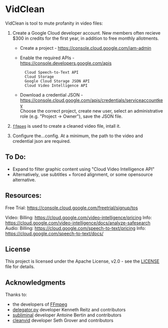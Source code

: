 # VidClean

VidClean is tool to mute profanity in video files:

1. Create a Google Cloud developer account. New members often recieve $300 in credits for the first year, in addition to free monthly allotments.
    * Create a project - https://console.cloud.google.com/iam-admin
    * Enable the required APIs - https://console.developers.google.com/apis
    
            Cloud Speech-to-Text API
            Cloud Storage					
            Google Cloud Storage JSON API
            Cloud Video Intelligence API
             
    * Download a credential JSON - https://console.cloud.google.com/apis/credentials/serviceaccountkey        
        Choose the correct project, create new user, select an administrative role (e.g. "Project -> Owner"), save the JSON file.
              
2. [`ffmpeg`](https://www.ffmpeg.org/) is used to create a cleaned video file, intall it.
3. Configure the...config. At a minimum, the path to the video and credential json are required. 

## To Do: 
* Expand to filter graphic content using "Cloud Video Intelligence API"
* Alternatively, use subtitles + forced alignment, or some opensource alternative.

## Resources:
Free Trial:
    https://console.cloud.google.com/freetrial/signup/tos

Video: 
    Billing: https://cloud.google.com/video-intelligence/pricing
    Info: https://cloud.google.com/video-intelligence/docs/analyze-safesearch
Audio: 
    Billing: https://cloud.google.com/speech-to-text/pricing
    Info: https://cloud.google.com/speech-to-text/docs/
 
## License

This project is licensed under the Apache License, v2.0 - see the [LICENSE](LICENSE) file for details.

## Acknowledgments

Thanks to:
* the developers of [FFmpeg](https://www.ffmpeg.org/about.html)
* [delegator.py](https://github.com/kennethreitz/delegator.py) developer Kenneth Reitz and contributors
* [subliminal](https://github.com/Diaoul/subliminal) developer Antoine Bertin and contributors
* [cleanvid](https://github.com/mmguero/cleanvid/) developer Seth Grover and contributors